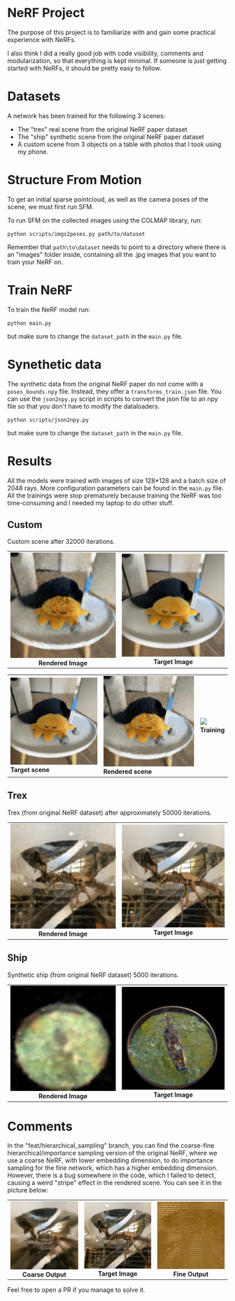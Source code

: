 # NeRF Project

The purpose of this project is to familiarize with and gain some practical experience with NeRFs.

I also think I did a really good job with code visibility, comments and modularization, so that everything is kept minimal. If someone is just getting started with NeRFs, it should be pretty easy to follow.

# Datasets

A network has been trained for the following 3 scenes:
- The "trex" real scene from the original NeRF paper dataset
- The "ship" synthetic scene from the original NeRF paper dataset
- A custom scene from 3 objects on a table with photos that I took using my phone.

# Structure From Motion

To get an initial sparse pointcloud, as well as the camera poses of the scene, we must first run SFM.

To run SFM on the collected images using the COLMAP library, run:
```
python scripts/imgs2poses.py path/to/dataset
```

Remember that `path\to\dataset` needs to point to a directory where there is an "images" folder inside, containing all the .jpg images that you want to train your NeRF on.

# Train NeRF

To train the NeRF model run:
```
python main.py
```
but make sure to change the `dataset_path` in the `main.py` file.

# Synethetic data

The synthetic data from the original NeRF paper do not come with a `poses_bounds.npy` file. Instead, they offer a `transforms_train.json` file. You can use the `json2npy.py` script in scripts to convert the json file to an npy file so that you don't have to modify the dataloaders.
```
python scripts/json2npy.py
```
but make sure to change the `dataset_path` in the `main.py` file.

# Results

All the models were trained with images of size 128*128 and a batch size of 2048 rays.
More configuration parameters can be found in the `main.py` file.
All the trainings were stop prematurely because training the NeRF was too time-consuming and I needed my laptop to do other stuff.

## Custom

Custom scene after 32000 iterations.

<table>
  <tr>
    <td style="text-align: center;">
      <img src="resources/c/custom/rendered.png" width="300">
      <br>
      <strong>Rendered Image</strong>
    </td>
    <td style="text-align: center;">
      <img src="resources/c/custom/target.png" width="300">
      <br>
      <strong>Target Image</strong>
    </td>
  </tr>
</table>

<table>
  <tr>
    <td>
      <img src="./resources/c/custom/target.gif" width="300" />
      <br>
      <strong>Target scene</strong>
    </td>
    <td>
      <img src="./resources/c/custom/rendered.gif" width="300" />
      <br>
      <strong>Rendered scene</strong>
    </td>
    <td>
      <img src="./resources/c/custom/timelapse.gif" width="300" />
      <br>
      <strong>Training</strong>
    </td>
  </tr>
</table>

## Trex

Trex (from original NeRF dataset) after approximately 50000 iterations.

<table>
  <tr>
    <td style="text-align: center;">
      <img src="resources/c/trex/rendered.png" width="300">
      <br>
      <strong>Rendered Image</strong>
    </td>
    <td style="text-align: center;">
      <img src="resources/c/trex/target.png" width="300">
      <br>
      <strong>Target Image</strong>
    </td>
  </tr>
</table>

## Ship

Synthetic ship (from original NeRF dataset) 5000 iterations.

<table>
  <tr>
    <td style="text-align: center;">
      <img src="resources/c/ship/rendered.png" width="300">
      <br>
      <strong>Rendered Image</strong>
    </td>
    <td style="text-align: center;">
      <img src="resources/c/ship/target.png" width="300">
      <br>
      <strong>Target Image</strong>
    </td>
  </tr>
</table>

# Comments

In the "feat/hierarchical_sampling" branch, you can find the coarse-fine hierarchical/importance sampling version of the original NeRF, where we use a coarse NeRF, with lower embedding dimension, to do importance sampling for the fine network, which has a higher embedding dimension. However, there is a bug somewhere in the code, which I failed to detect, causing a weird "stripe" effect in the rendered scene. You can see it in the picture below:

<table>
  <tr>
    <td style="text-align: center;">
      <img src="resources/fc/coarse.png" width="300">
      <br>
      <strong>Coarse Output</strong>
    </td>
    <td style="text-align: center;">
      <img src="resources/fc/target.png" width="300">
      <br>
      <strong>Target Image</strong>
    </td>
    <td style="text-align: center;">
      <img src="resources/fc/fine.png" width="300">
      <br>
      <strong>Fine Output</strong>
    </td>
  </tr>
</table>

Feel free to open a PR if you manage to solve it.
